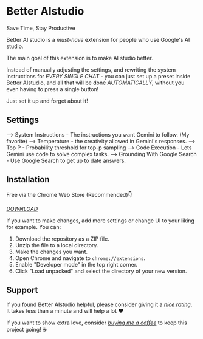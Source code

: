 # Better AIstudio

Save Time, Stay Productive

Better AI studio is a *must-have* extension for people who use Google's AI studio.

The main goal of this extension is to make AI studio better.

Instead of manually adjusting the settings, and rewriting the system instructions for *EVERY SINGLE CHAT* - you can just set up a preset inside Better AIstudio, and all that will be done *AUTOMATICALLY*, without you even having to press a single button! 

Just set it up and forget about it! 

## Settings

--> System Instructions - The instructions you want Gemini to follow. (My favorite)
--> Temperature - the creativity allowed in Gemini's responses.
--> Top P - Probability threshold for top-p sampling
--> Code Execution - Lets Gemini use code to solve complex tasks.
--> Grounding With Google Search - Use Google Search to get up to date answers.

## Installation

Free via the Chrome Web Store (Recommended)👇

*[DOWNLOAD](https://chromewebstore.google.com/detail/pbpkchhkdpenkboinjfedafjaeefdnaf?utm_source=item-share-cb)*

If you want to make changes, add more settings or change UI to your liking for example. You can:

1. Download the repository as a ZIP file.
2. Unzip the file to a local directory.
3. Make the changes you want.
4. Open Chrome and navigate to `chrome://extensions`.
5. Enable "Developer mode" in the top right corner.
6. Click "Load unpacked" and select the directory of your new version.

## Support

If you found Better AIstudio helpful, please consider giving it a *[nice rating](https://chromewebstore.google.com/detail/better-aistudio/pbpkchhkdpenkboinjfedafjaeefdnaf/reviews?hl=en&authuser=0)*.  
It takes less than a minute and will help a lot ❤️  

If you want to show extra love, consider *[buying me a coffee](https://buymeacoffee.com/clankert800)* to keep this project going! ☕